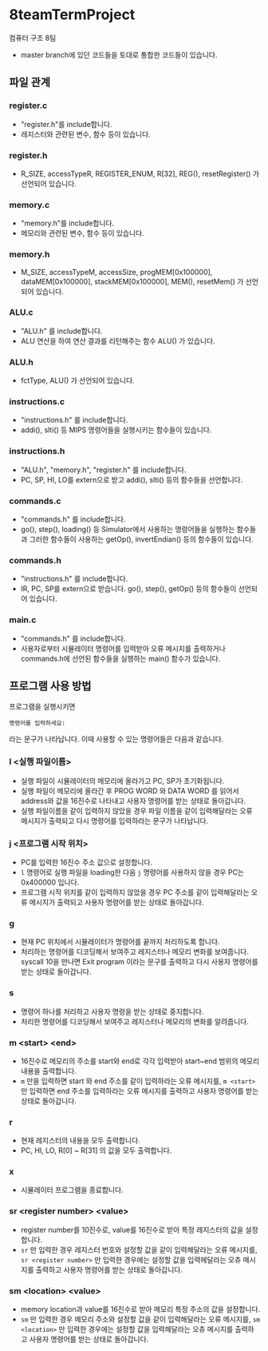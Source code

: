 # 8teamTermProject
컴퓨터 구조 8팀

* master branch에 있던 코드들을 토대로 통합한 코드들이 있습니다.

## 파일 관계
### register.c
+  "register.h"를 include합니다.
+  레지스터와 관련된 변수, 함수 등이 있습니다. 
### register.h 
+ R_SIZE, accessTypeR, REGISTER_ENUM, R[32], REG(), resetRegister() 가 선언되어 있습니다.
### memory.c 
+ "memory.h"를 include합니다.
+  메모리와 관련된 변수, 함수 등이 있습니다.
### memory.h 
+ M_SIZE, accessTypeM, accessSize, progMEM[0x100000], dataMEM[0x100000], stackMEM[0x100000], MEM(), resetMem() 가 선언되어 있습니다.
### ALU.c 
+ "ALU.h" 를 include합니다.
+ ALU 연산을 하여 연산 결과를 리턴해주는 함수 ALU() 가 있습니다.
### ALU.h 
+ fctType, ALU() 가 선언되어 있습니다.
### instructions.c 
+ "instructions.h" 를 include합니다.
+  addi(), slti() 등 MIPS 명령어들을 실행시키는 함수들이 있습니다.
### instructions.h
+ "ALU.h", "memory.h", "register.h" 를 include합니다.
+ PC, SP, HI, LO를 extern으로 받고 addi(), slti() 등의 함수들을 선언합니다.
### commands.c 
+ "commands.h" 를 include합니다.
+  go(), step(), loading() 등 Simulator에서 사용하는 명령어들을 실행하는 함수들과 그러한 함수들이 사용하는 getOp(), invertEndian() 등의 함수들이 있습니다.
### commands.h
+ "instructions.h" 를 include합니다.
+  IR, PC, SP를 extern으로 받습니다. go(), step(), getOp() 등의 함수들이 선언되어 있습니다.
### main.c 
+ "commands.h" 를 include합니다.
+ 사용자로부터 시뮬레이터 명령어를 입력받아 오류 메시지를 출력하거나 commands.h에 선언된 함수들을 실행하는 main() 함수가 있습니다.


## 프로그램 사용 방법
프로그램을 실행시키면
```
명령어를 입력하세요: 
```
라는 문구가 나타납니다. 이때 사용할 수 있는 명령어들은 다음과 같습니다.
### l \<실행 파일이름\>
* 실행 파일이 시뮬레이터의 메모리에 올라가고 PC, SP가 초기화됩니다. 
* 실행 파일이 메모리에 올라간 후 PROG WORD 와 DATA WORD 를 읽어서 address와 값을 16진수로 나타내고 사용자 명령어를 받는 상태로 돌아갑니다.
* 실행 파일이름을 같이 입력하지 않았을 경우 파일 이름을 같이 입력해달라는 오류 메시지가 출력되고 다시 명령어를 입력하라는 문구가 나타납니다. 

### j \<프로그램 시작 위치\>
* PC를 입력한 16진수 주소 값으로 설정합니다. 
* `l` 명령어로 실행 파일을 loading한 다음 `j` 명령어를 사용하지 않을 경우 PC는 0x400000 입니다.
* 프로그램 시작 위치를 같이 입력하지 않았을 경우 PC 주소를 같이 입력해달라는 오류 메시지가 출력되고 사용자 명령어를 받는 상태로 돌아갑니다.

### g
* 현재 PC 위치에서 시뮬레이터가 명령어를 끝까지 처리하도록 합니다.
* 처리하는 명령어를 디코딩해서 보여주고 레지스터나 메모리 변화를 보여줍니다. syscall 10을 만나면 Exit program 이라는 문구를 출력하고 다시 사용자 명령어를 받는 상태로 돌아갑니다.

### s
* 명령어 하나를 처리하고 사용자 명령을 받는 상태로 중지합니다.
* 처리한 명령어를 디코딩해서 보여주고 레지스터나 메모리의 변화를 알려줍니다.

### m \<start\> \<end\>
* 16진수로 메모리의 주소를 start와 end로 각각 입력받아 start~end 범위의 메모리 내용을 출력합니다.
* `m` 만을 입력하면 start 와 end 주소를 같이 입력하라는 오류 메시지를, `m <start>` 만 입력하면 end 주소를 입력하라는 오류 메시지를 출력하고 사용자 명령어를 받는 상태로 돌아갑니다.

### r
* 현재 레지스터의 내용을 모두 출력합니다.
* PC, HI, LO, R[0] ~ R[31] 의 값을 모두 출력합니다.
  
### x
* 시뮬레이터 프로그램을 종료합니다.
  
### sr \<register number\> \<value\>
*  register number를 10진수로, value를 16진수로 받아 특정 레지스터의 값을 설정합니다.
* `sr` 만 입력한 경우 레지스터 번호와 설정할 값을 같이 입력해달라는 오류 메시지를, `sr <register number>` 만 입력한 경우에는 설정할 값을 입력헤달라는 오츄 메시지를 출력하고 사용자 명령어를 받는 상태로 돌아갑니다.

### sm \<location\> \<value\>
* memory location과 value를 16진수로 받아 메모리 특정 주소의 값을 설정합니다.
* `sm` 만 입력한 경우 메모리 주소와 설정할 값을 같이 입력해달라는 오류 메시지를, `sm <location>` 만 입력한 경우에는 설정할 값을 입력헤달라는 오츄 메시지를 출력하고 사용자 명령어를 받는 상태로 돌아갑니다.
  
